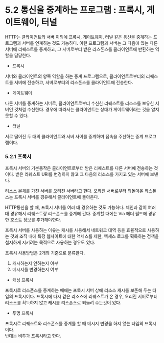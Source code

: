 # 5.2 통신을 중계하는 프로그램 : 프록시, 게이트웨이, 터널

HTTP는 클라이언트와 서버 이외에 프록시, 게이트웨이, 터널 같은 통신을 중계하는 프로그램과 서버를 연계하는 것도 가능하다. 이런 프로그램과 서버는 그 다음에 있는 다른 서버에 리퀘스트를 중계하고, 그 서버로부터 받은 리스폰스를 클라이언트에 반환하는 역할을 담당한다.

* 프록시

서버와 클라이언트의 양쪽 역할을 하는 중계 프로그램으로, 클라이언트로부터의 리퀘스트를 서버에 전송하고, 서버로부터의 리스폰스를 클라이언트에 전송한다.

* 게이트웨이

다른 서버를 중계하는 서버로, 클라이언트로부터 수신한 리퀘스트를 리소스를 보유한 서버인 것처럼 수신한다. 경우에 따라서는 클라이언트는 상대가 게이트웨이라는 것을 알지 못할 수 있다.

* 터널

서로 떨어진 두 대의 클라이언트와 서버 사이를 중계하며 접속을 주선하는 중계 프로그램이다.



### 5.2.1 프록시

프록시 서버의 기본동작은 클라이언트로부터 받은 리퀘스트를 다른 서버에 전송하는 것이다. 받은 리퀘스트 URI를 변경하지 않고 그 다음의 리소스를 가지고 있는 서버에 보낸다.

리소스 본체를 가진 서버를 오리진 서버라고 한다. 오리진 서버로부터 되돌아온 리스폰스는 프록시 서버를 경유해서 클라이언트에 돌아온다.

HTTP통신을 할 때, 프록시 서버를 여러 대 경유하는 것도 가능하다. 체인과 같이 여러 대 경유해서  리퀘스트랑 리스폰스를 중계해 간다. 중계할 때에는 Via 헤더 필드에 경유한 호스트 정보를 추가해야한다.

프록시 서버를 사용하는 이유는 캐시를 사용해서 네트워크 대역 등을 효율적으로 사용하는 것과 조직 내에 특정 웹사이트에 대한 액세스를 제한, 액세스 로그를 획득하는 정책을 철저하게 지키려는 목적으로 사용하는 경우도 있다.

프록시 사용방법은 2개의 기준으로 분류한다.

1. 캐시하는지 안하는지 여부
2. 메시지를 변경하는지 여부

* 캐싱 프록시

프록시로 리스폰스를 중계하는 때에는 프록시 서버 상에 리소스 캐시를 보존해 두는 타입의 프록시이다. 프록시에 다시 같은 리소스에 리퀘스트가 온 경우, 오리진 서버로부터 리소스를 획득하지 않고 캐시를 리스폰스로 되돌려 주는것이 있다.

* 투명 프록시

프록시로 리퀘스트와 리스폰스를 중계를 할 때 메시지 변경을 하지 않는 타입의 프록시이다.  
반대는 비투과 프록시라고 한다.



